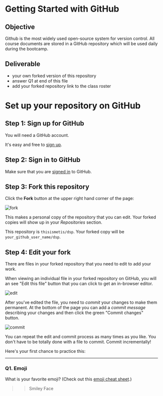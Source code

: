 # Getting Started with GitHub

## Objective
Github is the most widely used open-source system for version control.  All course documents are stored in a GitHub repository which will be used daily during the bootcamp.  

## Deliverable
- your own forked version of this repository
- answer Q1 at end of this file
- add your forked repository link to the class roster


# Set up your repository on GitHub


## Step 1: Sign up for GitHub

You will need a GitHub account.

It's easy and free to [sign up](https://github.com/join).


## Step 2: Sign in to GitHub

Make sure that you are [signed in](https://github.com/login) to GitHub.


## Step 3: Fork this repository

Click the **Fork** button at the upper right hand corner of the page:

![fork](https://github.com/vaughnparker/dsp/blob/master/img/forking_repo.png)

This makes a personal copy of the repository that you can edit. Your forked copies will show up in your *Repositories* section.

This repository is `thisismetis/dsp`. Your forked copy will be `your_github_user_name/dsp`.


## Step 4: Edit your fork  

There are files in your forked repository that you need to edit to add your work.

When viewing an individual file in your forked repository on GitHub, you will an see "Edit this file" button that you can click to get an in-browser editor.

![edit](https://github.com/vaughnparker/dsp/blob/master/img/edit_file.png)

After you've edited the file, you need to _commit_ your changes to make them permanent. At the bottom of the page you can add a _commit message_ describing your changes and then click the green "Commit changes" button.

![commit](https://github.com/vaughnparker/dsp/blob/master/img/commit_file.png)

You can repeat the edit and commit process as many times as you like. You don't have to be totally done with a file to commit. Commit incrementally!

Here's your first chance to practice this:

---

### Q1. Emoji

What is your favorite emoji?  (Check out this [emoji cheat sheet](http://www.emoji-cheat-sheet.com/).)

>> Smiley Face

